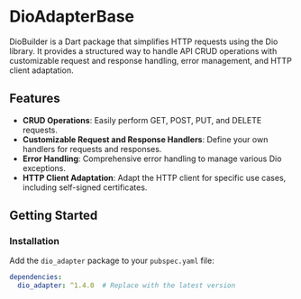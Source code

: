# DioAdapterBase

DioBuilder is a Dart package that simplifies HTTP requests using the Dio library. It provides a structured way to handle API CRUD operations with customizable request and response handling, error management, and HTTP client adaptation.

## Features

- **CRUD Operations**: Easily perform GET, POST, PUT, and DELETE requests.
- **Customizable Request and Response Handlers**: Define your own handlers for requests and responses.
- **Error Handling**: Comprehensive error handling to manage various Dio exceptions.
- **HTTP Client Adaptation**: Adapt the HTTP client for specific use cases, including self-signed certificates.

## Getting Started

### Installation

Add the `dio_adapter` package to your `pubspec.yaml` file:

```yaml
dependencies:
  dio_adapter: ^1.4.0  # Replace with the latest version
